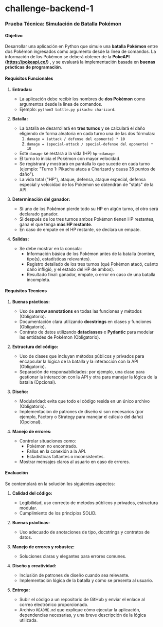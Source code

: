 # challenge-backend-1

### Prueba Técnica: Simulación de Batalla Pokémon

#### Objetivo
Desarrollar una aplicación en Python que simule una **batalla Pokémon** entre dos Pokémon ingresados como argumento desde la línea de comandos. La información de los Pokémon se deberá obtener de la **PokeAPI (https://pokeapi.co/)** , y se evaluará la implementación basada en **buenas prácticas de programación**.

#### Requisitos Funcionales
1. **Entradas:**
   - La aplicación debe recibir los nombres de **dos Pokémon** como argumentos desde la línea de comandos.
   - Ejemplo: `python3 battle.py pikachu charizard`.

2. **Batalla:**
   - La batalla se desarrollará en **tres turnos** y se calculará el daño eligiendo de forma aleatoria en cada turno una de las dos fórmulas:
     1. `damage = (attack / defense del oponente) * 10`
     2. `damage = (special-attack / special-defense del oponente) * 10`
   - Este `damage` se restara a la vida (HP) `hp-=damage`
   - El turno lo inicia el Pokémon con mayor velocidad.
   - Se registrará y mostrará en pantalla lo que sucede en cada turno (ejemplo: "Turno 1: Pikachu ataca a Charizard y causa 35 puntos de daño").
   - La vida total ("HP"), ataque, defensa, ataque especial, defensa especial y velocidad de los Pokémon se obtendrán de "stats" de la API.

3. **Determinación del ganador:**
   - Si uno de los Pokémon pierde todo su HP en algún turno, el otro será declarado ganador.
   - Si después de los tres turnos ambos Pokémon tienen HP restantes, gana el que tenga **más HP restante**.
   - En caso de empate en el HP restante, se declara un empate.

4. **Salidas:**
   - Se debe mostrar en la consola:
     - Información básica de los Pokémon antes de la batalla (nombre, tipo(s), estadísticas relevantes).
     - Registro detallado de los tres turnos (qué Pokémon atacó, cuánto daño infligió, y el estado del HP de ambos).
     - Resultado final: ganador, empate, o error en caso de una batalla incompleta.

#### Requisitos Técnicos
1. **Buenas prácticas:**
   - Uso de **arrow annotations** en todas las funciones y métodos (Obligatorio).
   - Documentación clara utilizando **docstrings** en clases y funciones (Obligatorio).
   - Contrato de datos utilizando **dataclasses** o **Pydantic** para modelar las entidades de Pokémon (Obligatorio).

2. **Estructura del código:**
   - Uso de clases que incluyan métodos públicos y privados para encapsular la lógica de la batalla y la interacción con la API (Obligatorio).
   - Separación de responsabilidades: por ejemplo, una clase para gestionar la interacción con la API y otra para manejar la lógica de la batalla (Opcional).

3. **Diseño:**
   - Modularidad: evita que todo el código resida en un único archivo (Obligatorio).
   - Implementación de patrones de diseño si son necesarios (por ejemplo, Factory o Strategy para manejar el cálculo del daño) (Opcional).

4. **Manejo de errores:**
   - Controlar situaciones como:
     - Pokémon no encontrado.
     - Fallos en la conexión a la API.
     - Estadísticas faltantes o inconsistentes.
   - Mostrar mensajes claros al usuario en caso de errores.


#### Evaluación
Se contemplará en la solución los siguientes aspectos:
1. **Calidad del código:**
   - Legibilidad, uso correcto de métodos públicos y privados, estructura modular.
   - Cumplimiento de los principios SOLID.

2. **Buenas prácticas:**
   - Uso adecuado de anotaciones de tipo, docstrings y contratos de datos.

3. **Manejo de errores y robustez:**
   - Soluciones claras y elegantes para errores comunes.

4. **Diseño y creatividad:**
   - Inclusión de patrones de diseño cuando sea relevante.
   - Implementación lógica de la batalla y cómo se presenta al usuario.

5. **Entrega:**
   - Subir el código a un repositorio de GitHub y enviar el enlace al correo electrónico proporcionado.
   - Archivo `README.md` que explique cómo ejecutar la aplicación, dependencias necesarias, y una breve descripción de la lógica utilizada.

